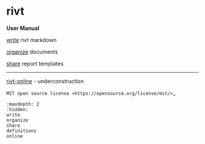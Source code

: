# **rivt**

**User Manual**

[write](write.md) rivt markdown

[organize](organize.md) documents

[share](share.md) report templates

----

[rivt-online](online.html) - underconstruction

`MIT open source license <https://opensource.org/license/mit/>`_


```{toctree}
:maxdepth: 2
:hidden:
write
organize
share
definitions
online
```






